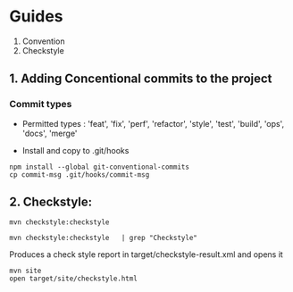 # Guides
1. Convention
2. Checkstyle


## 1. Adding Concentional commits to the project

### Commit types
- Permitted types : 'feat', 'fix', 'perf', 'refactor', 'style', 'test', 'build', 'ops', 'docs', 'merge'

- Install and copy to .git/hooks
```shell
npm install --global git-conventional-commits 
cp commit-msg .git/hooks/commit-msg
```

## 2. Checkstyle:
 ```shell
mvn checkstyle:checkstyle  
```
```
mvn checkstyle:checkstyle   | grep "Checkstyle"
```
Produces a check style report in target/checkstyle-result.xml and opens it
```shell
mvn site
open target/site/checkstyle.html 

```